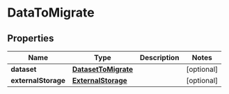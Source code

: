 

# DataToMigrate

## Properties

Name | Type | Description | Notes
------------ | ------------- | ------------- | -------------
**dataset** | [**DatasetToMigrate**](DatasetToMigrate.md) |  |  [optional]
**externalStorage** | [**ExternalStorage**](ExternalStorage.md) |  |  [optional]



